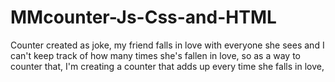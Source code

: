 # MMcounter-Js-Css-and-HTML
Counter created as joke, my friend falls in love with everyone she sees and I can't keep track of how many times she's fallen in love, so as a way to counter that, I'm creating a counter that adds up every time she falls in love,
